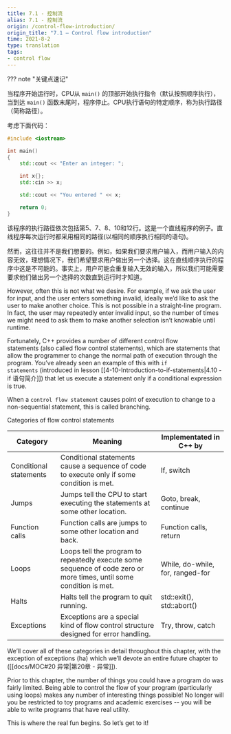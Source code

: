 ```yaml
---
title: 7.1 - 控制流
alias: 7.1 - 控制流
origin: /control-flow-introduction/
origin_title: "7.1 — Control flow introduction"
time: 2021-8-2
type: translation
tags:
- control flow
---
```


??? note "关键点速记"
	


当程序开始运行时，CPU从 `main()` 的顶部开始执行指令（默认按照顺序执行），当到达 `main()` 函数末尾时，程序停止。CPU执行语句的特定顺序，称为执行路径（简称路径）。

考虑下面代码：

```cpp
#include <iostream>

int main()
{
    std::cout << "Enter an integer: ";

    int x{};
    std::cin >> x;

    std::cout << "You entered " << x;

    return 0;
}
```

该程序的执行路径依次包括第5、7、8、10和12行。这是一个直线程序的例子。直线程序每次运行时都采用相同的路径(以相同的顺序执行相同的语句)。

然而，这往往并不是我们想要的。例如，如果我们要求用户输入，而用户输入的内容无效，理想情况下，我们希望要求用户做出另一个选择。这在直线顺序执行的程序中这是不可能的。事实上，用户可能会重复输入无效的输入，所以我们可能需要要求他们做出另一个选择的次数直到运行时才知道。

However, often this is not what we desire. For example, if we ask the user for input, and the user enters something invalid, ideally we’d like to ask the user to make another choice. This is not possible in a straight-line program. In fact, the user may repeatedly enter invalid input, so the number of times we might need to ask them to make another selection isn’t knowable until runtime.

Fortunately, C++ provides a number of different control flow statements (also called flow control statements), which are statements that allow the programmer to change the normal path of execution through the program. You’ve already seen an example of this with `if statements` (introduced in lesson [[4-10-Introduction-to-if-statements|4.10 - if 语句简介]]) that let us execute a statement only if a conditional expression is true.

When a `control flow statement` causes point of execution to change to a non-sequential statement, this is called branching.

Categories of flow control statements

|Category	|Meaning	|Implementated in C++ by|
|---|---|---|
|Conditional statements	|Conditional statements cause a sequence of code to execute only if some condition is met.	|If, switch|
|Jumps	|Jumps tell the CPU to start executing the statements at some other location.	|Goto, break, continue|
|Function calls	|Function calls are jumps to some other location and back.	|Function calls, return|
|Loops	|Loops tell the program to repeatedly execute some sequence of code zero or more times, until some condition is met.	|While, do-while, for, ranged-for|
|Halts	|Halts tell the program to quit running.	|std::exit(), std::abort()|
|Exceptions	|Exceptions are a special kind of flow control structure designed for error handling.	|Try, throw, catch|


We’ll cover all of these categories in detail throughout this chapter, with the exception of exceptions (ha) which we’ll devote an entire future chapter to ([[docs/MOC#20 异常|第20章 - 异常]]).

Prior to this chapter, the number of things you could have a program do was fairly limited. Being able to control the flow of your program (particularly using loops) makes any number of interesting things possible! No longer will you be restricted to toy programs and academic exercises -- you will be able to write programs that have real utility.

This is where the real fun begins. So let’s get to it!